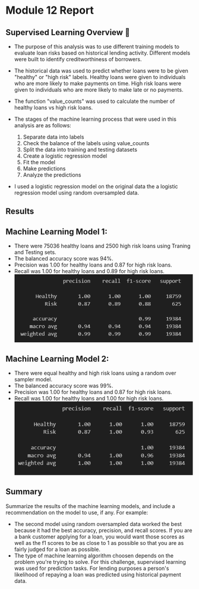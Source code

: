 # Module 12 Report 

## Supervised Learning Overview 🤖

* The purpose of this analysis was to use different training models to evaluate loan risks based on historical lending activity. Different models were built to identify creditworthiness of borrowers.
* The historical data was used to predict whether loans were to be given "healthy" or "high risk" labels. Healthy loans were given to individuals who are more likely to make payments on time. High risk loans were given to individuals who are more likely to make late or no payments. 
* The function "value_counts" was used to calculate the number of healthy loans vs high risk loans. 
* The stages of the machine learning process that were used in this analysis are as follows: <br>
  1. Separate data into labels
  2. Check the balance of the labels using value_counts
  3. Split the data into training and testing datasets
  4. Create a logistic regression model 
  5. Fit the model
  6. Make predictions
  7. Analyze the predictions <br>

* I used a logistic regression model on the original data the a logistic regression model using random oversampled data.

## Results

## Machine Learning Model 1:
  * There were 75036 healthy loans and 2500 high risk loans using Traning and Testing sets.
  * The balanced accuracy score was 94%.
  * Precision was 1.00 for healthy loans and 0.87 for high risk loans.
  * Recall was 1.00 for healthy loans and 0.89 for high risk loans.
![classification-report1](Images/report1.PNG)

## Machine Learning Model 2:
  * There were equal healthy and high risk loans using a random over sampler model. 
  * The balanced accuracy score was 99%.
  * Precision was 1.00 for healthy loans and 0.87 for high risk loans.
  * Recall was 1.00 for healthy loans and 1.00 for high risk loans.
![classification-report2](Images/report2.PNG)
## Summary

Summarize the results of the machine learning models, and include a recommendation on the model to use, if any. For example:
* The second model using random oversampled data worked the best because it had the best accuracy,  precision, and recall scores. If you are a bank customer applying for a loan, you would want those scores as well as the f1 scores to be as close to 1 as possible so that you are as fairly judged for a loan as possible.
* The type of machine learning algorithm choosen depends on the problem you're trying to solve. For this challenge, supervised learning was used for prediction tasks. For lending purposes a person's likelihood of repaying a loan was predicted using historical payment data. 

